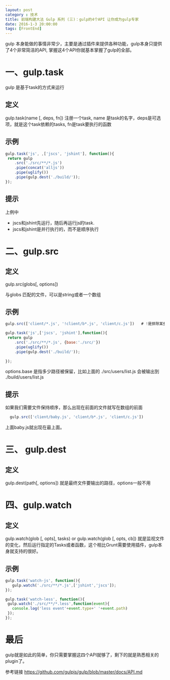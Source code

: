 ```yaml
---
layout: post
category : 技术
title: 前端构建大法 Gulp 系列 (三)：gulp的4个API 让你成为gulp专家 
date: 2016-1-3 20:00:00
tags: [FrontEnd]
---
```





gulp 本身能做的事情非常少，主要是通过插件来提供各种功能，gulp本身只提供了4个非常简洁的API, 掌握这4个API你就基本掌握了gulp的全部。

# 一、gulp.task

gulp 是基于task的方式来运行

## 定义 

gulp.task(name [, deps, fn])
注册一个task, name 是task的名字，deps是可选项，就是这个task依赖的tasks, fn是task要执行的函数

## 示例

```javascript
gulp.task('js', ,['jscs', 'jshint'], function(){
 return gulp
    .src('./src/**/*.js')
    .pipe(concat('alljs'))
    .pipe(uglify())
    .pipe(gulp.dest('./build/'));                 
});
```

## 提示

上例中 
* jscs和jshint先运行，随后再运行js的task.
* jscs和jshint是并行执行的，而不是顺序执行

# 二、gulp.src

## 定义
gulp.src(globs[, options])

与globs 匹配的文件，可以是string或者一个数组

## 示例

```javascript
gulp.src(['client/*.js', '!client/b*.js', 'client/c.js'])   # !是排除某些文件

gulp.task('js',['jscs', 'jshint'],function(){
 return gulp
    .src('./src/**/*.js', {base:'./src/'})        
    .pipe(uglify())
    .pipe(gulp.dest('./build/'));
             
});
```

options.base 是指多少路径被保留，比如上面的 ./src/users/list.js 会被输出到 ./build/users/list.js

## 提示

如果我们需要文件保持顺序，那么出现在前面的文件就写在数组的前面

```javascript
  gulp.src(['client/baby.js', 'client/b*.js', 'client/c.js'])  
```

上面baby.js就出现在最上面。

#  三、 gulp.dest

## 定义
gulp.dest(path[, options])  就是最终文件要输出的路径，options一般不用

# 四、gulp.watch

## 定义

gulp.watch(glob [, opts], tasks) or gulp.watch(glob [, opts, cb]) 就是监视文件的变化，然后运行指定的Tasks或者函数，这个相比Grunt需要使用插件，gulp本身就支持的很好。

## 示例

```javascript
gulp.task('watch-js', function(){
   gulp.watch('./src/**/*.js',['jshint','jscs']); 
});

gulp.task('watch-less', function(){
 gulp.watch('./src/**/*.less',function(event){
   console.log('less event'+event.type+' '+event.path)
 }); 
});
```

# 最后

gulp就是如此的简单，你只需要掌握这四个API就够了，剩下的就是熟悉相关的plugin了。

参考链接 https://github.com/gulpjs/gulp/blob/master/docs/API.md